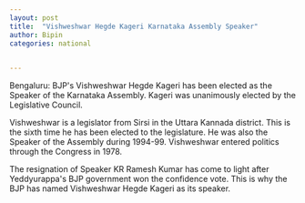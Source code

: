 ```yaml
---
layout: post
title:  "Vishweshwar Hegde Kageri Karnataka Assembly Speaker"
author: Bipin
categories: national
 

---
```

Bengaluru: BJP's Vishweshwar Hegde Kageri has been elected as the Speaker of the Karnataka Assembly. Kageri was unanimously elected by the Legislative Council.

Vishweshwar is a legislator from Sirsi in the Uttara Kannada district. This is the sixth time he has been elected to the legislature. He was also the Speaker of the Assembly during 1994-99. Vishweshwar entered politics through the Congress in 1978.

The resignation of Speaker KR Ramesh Kumar has come to light after Yeddyurappa's BJP government won the confidence vote. This is why the BJP has named Vishweshwar Hegde Kageri as its speaker.